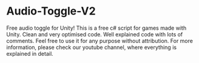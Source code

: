 # Audio-Toggle-V2
Free audio toggle for Unity! This is a free c# script for games made with Unity. Clean and very optimised code. Well explained code with lots of comments. Feel free to use it for any purpose without attribution. For more information, please check our youtube channel, where everything is explained in detail.
